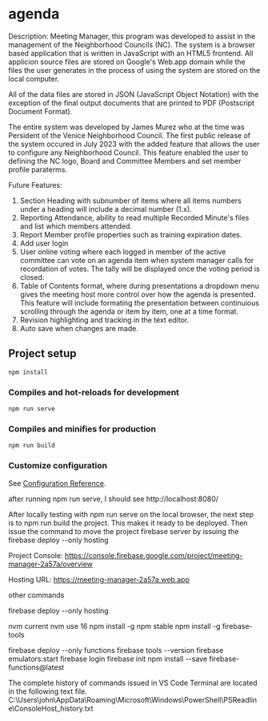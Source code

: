 # agenda

Description: Meeting Manager, this program was developed to assist in the management
of the Neighborhood Councils (NC).  The system is a browser based application that is written
in JavaScript with an HTML5 frontend.  All applicion source files are stored on Google's Web.app domain
while the files the user generates in the process of using the system are stored on the local  computer.

All of the data files are stored in JSON (JavaScript Object Notation) with the exception of the final
output documents that are printed to PDF (Postscript Document Format).

The entire system was developed by James Murez who at the time was Persident of the Venice
Neighborhood Council.  The first public release of the system occured in July 2023 with the added
feature that allows the user to configure any Neighborhood Council.  This feature enabled the user
to defining the NC logo, Board and Committee Members and set member profile paraterms.

Future Features:
1. Section Heading with subnumber of items where all items numbers under a heading will include a decimal number (1.x).
2. Reporting Attendance, ability to read multiple Recorded Minute's files and list which members attended.
3. Report Member profile properties such as training expiration dates.
4. Add user login
5. User online voting where each logged in member of the active committee can vote on an agenda item when
system manager calls for recordation of votes.  The tally will be displayed once the voting period is closed.
6. Table of Contents format, where during presentations a dropdown menu gives the meeting host more
control over how the agenda is presented.  This feature will include formating the presentation between
continuious scrolling through the agenda or item by item, one at a time format.
7. Revision highlighting and tracking in the text editor.
8. Auto save when changes are made.


## Project setup
```
npm install
```

### Compiles and hot-reloads for development
```
npm run serve
```

### Compiles and minifies for production
```
npm run build
```

### Customize configuration
See [Configuration Reference](https://cli.vuejs.org/config/).

after running npm run serve, I should see http://localhost:8080/


After locally testing with npm run serve on the local browser,
the next step is to npm run build the project.  This makes it
ready to be deployed.  Then issue the command to move the project
firebase server by issuing the firebase deploy --only hosting


Project Console: https://console.firebase.google.com/project/meeting-manager-2a57a/overview

Hosting URL: https://meeting-manager-2a57a.web.app

other commands

firebase deploy --only hosting

nvm current
nvm use 16
npm install -g npm stable
npm install -g firebase-tools


firebase deploy --only functions
firebase tools --version
firebase emulators:start
firebase login
firebase init
npm install --save firebase-functions@latest


The complete history of commands issued in VS Code Terminal are located in the following text file.
C:\Users\john\AppData\Roaming\Microsoft\Windows\PowerShell\PSReadline\ConsoleHost_history.txt
